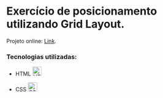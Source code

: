 # Exercício de posicionamento utilizando Grid Layout.

Projeto online: <a href="https://position-grid-pi8tby00r-thalysrows-projects.vercel.app" target="_blank">Link</a>.

### Tecnologias utilizadas:

- HTML <img src="https://upload.wikimedia.org/wikipedia/commons/3/38/HTML5_Badge.svg" alt="HTML" width="24" height="24" />

- CSS <img src="https://upload.wikimedia.org/wikipedia/commons/6/62/CSS3_logo.svg" alt="CSS" width="24" height="24" />
